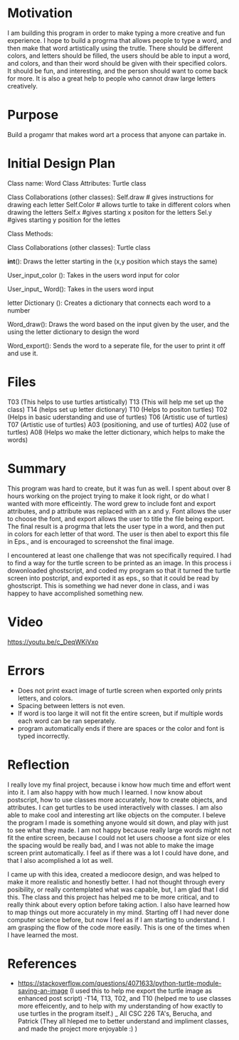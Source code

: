 # Motivation
I am building this program in order to make typing a more creative and fun experience.
I hope to build a progrma that allows people to type a word, and then make that word artistically using the trutle. 
There should be different colors, and letters should be filled, the users should be able to input a word, and colors, and than 
their word should be given with their specified colors. It should be fun, and interesting, and the person should want to come back for more. It is also a great help to people who cannot draw large letters creatively. 

# Purpose
Build  a progamr that makes word art a process that anyone can partake in. 

# Initial Design Plan


Class name: Word
Class Attributes:  Turtle class


Class Collaborations (other classes):
Self.draw	# gives instructions for drawing each letter
Self.Color 	# allows turtle to take in different colors when drawing the letters
Self.x		#gives starting x positon for the letters
Sel.y 		#gives starting y position for the lettes
  


Class Methods: 

Class Collaborations (other classes):
Turtle class 

__int__():
Draws the letter starting in the (x,y position which stays the same)

User_input_color ():
Takes in the users word input for color

User_input_ Word():
Takes in the users word input

letter Dictionary ():
Creates a dictionary that connects each word to a number

Word_draw():
Draws the word based on the input given by the user, and the using the letter dictionary to design the word

Word_export(): 
Sends the word to a seperate file, for the user to print it off and use it. 


# Files
T03 (This helps to use turtles artistically)
T13 (This will help me set up the class)
T14 (helps set up letter dictionary)
T10 (Helps to positon turtles)
T02 (Helps in basic uderstanding and use of turtles)
T06 (Artistic use of turtles)
T07 (Artistic use of turtles)
A03 (positioning, and use of turtles)
A02 (use of turtles)
A08 (Helps wo make the letter dictionary, which helps to make the words)


# Summary
  This program was hard to create, but it was fun as well. I spent about over 8 hours working on  the project trying to make it look right, or do what I wanted with more efficeintly. The word grew to include font and export attributes, and p attribute was replaced with an x and y. Font allows the user to choose the font, and export allows the user to title the file being export. The final result is a progrma that lets the user type in a word, and then put in colors for each letter of that word. The user is then abel to export this file in Eps., and is encouraged to screenshot the final image. 
  
  I encountered at least one challenge that was not specifically required. I had to find a way for the turtle screen to be printed as an image. In this process i dowonloaded ghostscript, and coded my program so that it turned the turtle screen into postcript, and exported it as eps., so that it could be read by ghostscript. This is something we had never done in class, and i was happey to have accomplished something new. 

# Video
https://youtu.be/c_DeqWKiVxo

# Errors
- Does not print exact image of turtle screen when exported only prints letters, and colors.
- Spacing between letters is not even.
- If word is too large it will not fit the entire screen, but if multiple words each word can be ran seperately.
- program automatically ends if there are spaces or the color and font is typed incorrectly.

# Reflection
I really love my final project, because i know how much time and effort went into it. I am also happy with how much I learned. I now know about postscript, how to use classes more accurately, how to create objects, and attributes. I can get turtles to be used interactively with classes. I am also able to make cool and interesting art like objects on the computer. I beleve the program I made is something anyone would sit down, and play with just to see what they made. I am not happy because really large words might not fit the entire screen, because I could not let users choose a font size or eles the spacing would be really bad, and I was not able to make the image screen print automatically. I feel as if there was a lot I could have done, and that I also acomplished a lot as well.

I came up with this idea, created a mediocore design, and was helped to make it more realistic and honestly better. I had not thought through every posibility, or really contemplated what was capable, but, I am glad that I did this. The class and this project has helped me to be more critical, and to really think about every option before taking action. I also have learned how to map things out more accurately in my mind. Starting off I had never done computer science before, but now I feel as if I am starting to understand. I am grasping the flow of the code more easily. This is one of the times when I have learned the most. 

# References
- https://stackoverflow.com/questions/4071633/python-turtle-module-saving-an-image (I used this to help me export the turtle image as enhanced post script)
-T14, T13, T02, and T10 (helped me to use classes more effeicently, and to help with my understanding of how exactly to use turtles in the program itself.) 
_ All CSC 226 TA's, Berucha, and Patrick (They all hleped me to better understand and impliment classes, and made the project more enjoyable :) )

